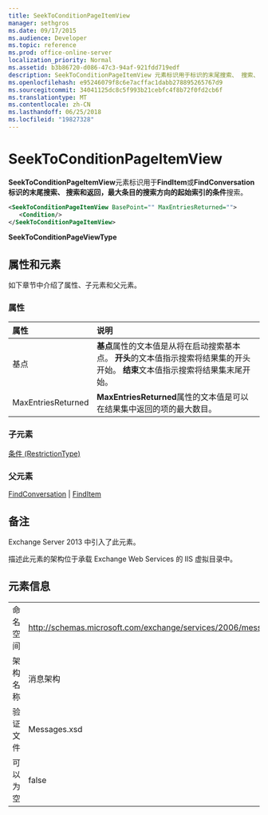 ```yaml
---
title: SeekToConditionPageItemView
manager: sethgros
ms.date: 09/17/2015
ms.audience: Developer
ms.topic: reference
ms.prod: office-online-server
localization_priority: Normal
ms.assetid: b3b86720-d086-47c3-94af-921fdd719edf
description: SeekToConditionPageItemView 元素标识用于标识的末尾搜索、 搜索、 返回，最大条目和 FindItem 或 FindConversation 搜索的搜索方向的起始索引的条件。
ms.openlocfilehash: e95246079f8c6e7acffac1dabb278895265767d9
ms.sourcegitcommit: 34041125dc8c5f993b21cebfc4f8b72f0fd2cb6f
ms.translationtype: MT
ms.contentlocale: zh-CN
ms.lasthandoff: 06/25/2018
ms.locfileid: "19827328"
---
```

# <a name="seektoconditionpageitemview"></a>SeekToConditionPageItemView

**SeekToConditionPageItemView**元素标识用于**FindItem**或**FindConversation 标识的末尾搜索、 搜索和返回，最大条目的搜索方向的起始索引的条件**搜索。 
  
```XML
<SeekToConditionPageItemView BasePoint="" MaxEntriesReturned="">
   <Condition/>
</SeekToConditionPageItemView>
```

 **SeekToConditionPageViewType**
## <a name="attributes-and-elements"></a>属性和元素

如下章节中介绍了属性、子元素和父元素。
  
### <a name="attributes"></a>属性

|**属性**|**说明**|
|:-----|:-----|
|基点  <br/> |**基点**属性的文本值是从将在启动搜索基本点。 **开头**的文本值指示搜索将结果集的开头开始。 **结束**文本值指示搜索将结果集末尾开始。  <br/> |
|MaxEntriesReturned  <br/> |**MaxEntriesReturned**属性的文本值是可以在结果集中返回的项的最大数目。  <br/> |
   
### <a name="child-elements"></a>子元素

[条件 (RestrictionType)](condition-restrictiontype.md)
  
### <a name="parent-elements"></a>父元素

[FindConversation](findconversation.md) | [FindItem](finditem.md)
  
## <a name="remarks"></a>备注

Exchange Server 2013 中引入了此元素。
  
描述此元素的架构位于承载 Exchange Web Services 的 IIS 虚拟目录中。
  
## <a name="element-information"></a>元素信息

|||
|:-----|:-----|
|命名空间  <br/> |http://schemas.microsoft.com/exchange/services/2006/messages  <br/> |
|架构名称  <br/> |消息架构  <br/> |
|验证文件  <br/> |Messages.xsd  <br/> |
|可以为空  <br/> |false  <br/> |
   

